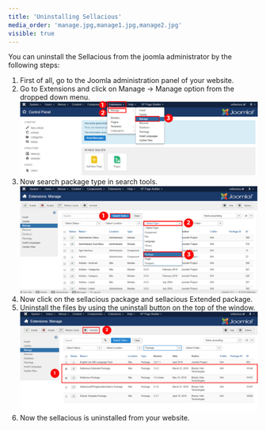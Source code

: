 ```yaml
---
title: 'Uninstalling Sellacious'
media_order: 'manage.jpg,manage1.jpg,manage2.jpg'
visible: true
---
```


You can  uninstall the Sellacious from the joomla administrator by the following steps:

1. First of all, go to the Joomla administration panel of your website.
2. Go to Extensions and click on Manage -> Manage option from the dropped down menu.
![](manage.jpg)
3. Now search package type in search tools.
![](manage1.jpg)
4. Now click on the sellacious package and sellacious Extended package.
5. Uninstall the files by using the uninstall button on the top of the window.
![](manage2.jpg)
6. Now the sellacious is uninstalled from your website.
